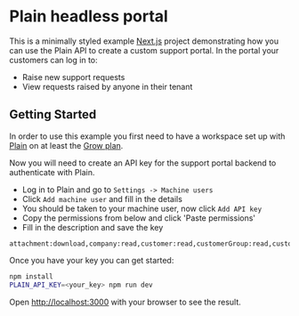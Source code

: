 # Plain headless portal

This is a minimally styled example [Next.js](https://nextjs.org/) project demonstrating how you can use the Plain API to create a custom support portal. In the portal your customers can log in to:

- Raise new support requests
- View requests raised by anyone in their tenant

## Getting Started

In order to use this example you first need to have a workspace set up with [Plain](https://www.plain.com/) on at least the [Grow plan](https://www.plain.com/pricing).

Now you will need to create an API key for the support portal backend to authenticate with Plain.

- Log in to Plain and go to `Settings -> Machine users`
- Click `Add machine user` and fill in the details
- You should be taken to your machine user, now click `Add API key`
- Copy the permissions from below and click 'Paste permissions'
- Fill in the description and save the key

```
attachment:download,company:read,customer:read,customerGroup:read,customerGroupMembership:read,customerTenantMembership:read,email:read,label:read,labelType:read,note:read,roles:read,serviceLevelAgreement:read,tenant:read,tenant:search,thread:read,tier:read,tierMembership:read,timeline:read,user:read,workspace:read,threadField:read,threadFieldSchema:read,customer:create,customer:edit,thread:create,thread:edit,thread:reply
```

Once you have your key you can get started:

```bash
npm install
PLAIN_API_KEY=<your_key> npm run dev
```

Open [http://localhost:3000](http://localhost:3000) with your browser to see the result.
